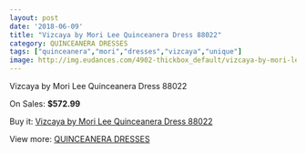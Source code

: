 ```yaml
---
layout: post
date: '2018-06-09'
title: "Vizcaya by Mori Lee Quinceanera Dress 88022"
category: QUINCEANERA DRESSES
tags: ["quinceanera","mori","dresses","vizcaya","unique"]
image: http://img.eudances.com/4902-thickbox_default/vizcaya-by-mori-lee-quinceanera-dress-88022.jpg
---
```

Vizcaya by Mori Lee Quinceanera Dress 88022

On Sales: **$572.99**
<a href="https://www.eudances.com/en/quinceanera-dresses/1652-vizcaya-by-mori-lee-quinceanera-dress-88022.html"><amp-img layout="responsive" width="600" height="600" src="//img.eudances.com/4902-thickbox_default/vizcaya-by-mori-lee-quinceanera-dress-88022.jpg" alt="Vizcaya by Mori Lee Quinceanera Dress 88022 0" /></a>
<a href="https://www.eudances.com/en/quinceanera-dresses/1652-vizcaya-by-mori-lee-quinceanera-dress-88022.html"><amp-img layout="responsive" width="600" height="600" src="//img.eudances.com/4904-thickbox_default/vizcaya-by-mori-lee-quinceanera-dress-88022.jpg" alt="Vizcaya by Mori Lee Quinceanera Dress 88022 1" /></a>
<a href="https://www.eudances.com/en/quinceanera-dresses/1652-vizcaya-by-mori-lee-quinceanera-dress-88022.html"><amp-img layout="responsive" width="600" height="600" src="//img.eudances.com/4903-thickbox_default/vizcaya-by-mori-lee-quinceanera-dress-88022.jpg" alt="Vizcaya by Mori Lee Quinceanera Dress 88022 2" /></a>

Buy it: [Vizcaya by Mori Lee Quinceanera Dress 88022](https://www.eudances.com/en/quinceanera-dresses/1652-vizcaya-by-mori-lee-quinceanera-dress-88022.html "Vizcaya by Mori Lee Quinceanera Dress 88022")

View more: [QUINCEANERA DRESSES](https://www.eudances.com/en/17-quinceanera-dresses "QUINCEANERA DRESSES")